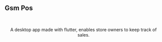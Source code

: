 <p align="center">
<h2>Gsm Pos</h2> <br/>

</p>

<p align="center">
  A desktop app made with flutter, enables store owners to keep track of sales.

</p>
